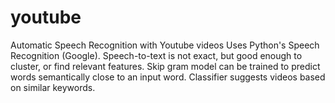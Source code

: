 # youtube
Automatic Speech Recognition with Youtube videos 
Uses Python's Speech Recognition (Google).
Speech-to-text is not exact, but good enough to cluster, or find relevant features.
Skip gram model can be trained to predict words semantically close to an input word.
Classifier suggests videos based on similar keywords.
